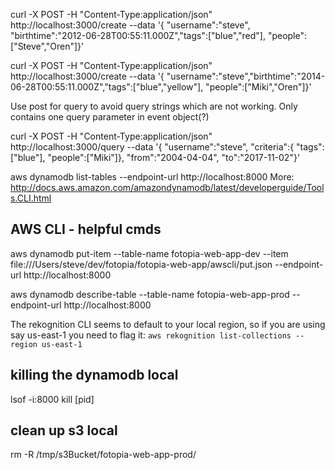 curl -X POST -H "Content-Type:application/json" http://localhost:3000/create --data '{ "username":"steve", "birthtime":"2012-06-28T00:55:11.000Z","tags":["blue","red"], "people":["Steve","Oren"]}'

curl -X POST -H "Content-Type:application/json" http://localhost:3000/create --data '{ "username":"steve","birthtime":"2014-06-28T00:55:11.000Z","tags":["blue","yellow"], "people":["Miki","Oren"]}'

Use post for query to avoid query strings which are not working. Only contains one query parameter in event object(?)

curl -X POST -H "Content-Type:application/json" http://localhost:3000/query --data '{ "username":"steve", "criteria":{ "tags":["blue"], "people":["Miki"]}, "from":"2004-04-04", "to":"2017-11-02"}'



aws dynamodb list-tables --endpoint-url http://localhost:8000
More: http://docs.aws.amazon.com/amazondynamodb/latest/developerguide/Tools.CLI.html


## AWS CLI - helpful cmds

aws dynamodb put-item --table-name fotopia-web-app-dev --item file:///Users/steve/dev/fotopia/fotopia-web-app/awscli/put.json --endpoint-url http://localhost:8000

aws dynamodb describe-table --table-name fotopia-web-app-prod --endpoint-url http://localhost:8000

The rekognition CLI seems to default to your local region, so if you are using say us-east-1 you need to flag it:
`aws rekognition list-collections --region us-east-1`


## killing the dynamodb local

lsof -i:8000
kill [pid]


## clean up s3 local
rm -R /tmp/s3Bucket/fotopia-web-app-prod/
